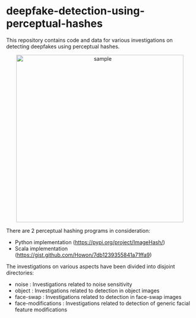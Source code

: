 # deepfake-detection-using-perceptual-hashes

This repository contains code and data for various investigations on detecting deepfakes using perceptual hashes.

<p align="center">
  <img src="https://github.com/user-attachments/assets/67f2d58f-c5db-4578-bc9b-c5dd9e1505a1" alt="sample" width="450">
</p>


There are 2 perceptual hashing programs in consideration:
- Python implementation (https://pypi.org/project/ImageHash/)
- Scala implementation (https://gist.github.com/Howon/7db1239355841a71ffa9)

The investigations on various aspects have been divided into disjoint directories:
- noise : Investigations related to noise sensitivity
- object : Investigations related to detection in object images
- face-swap : Investigations related to detection in face-swap images
- face-modifications : Investigations related to detection of generic facial feature modifications
